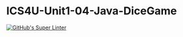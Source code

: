 # ICS4U-Unit1-04-Java-DiceGame
[![GitHub's Super Linter](https://github.com/Jenoe-Balote/ICS4U-Unit1-04-Java-DiceGame/workflows/GitHub's%20Super%20Linter/badge.svg)](https://github.com/Jenoe-Balote/ICS4U-Unit1-04-Java-DiceGame/actions)
